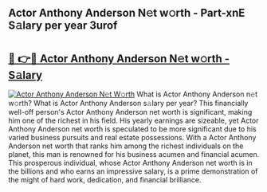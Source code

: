 ## Actor Anthony Anderson N𝚎t w𝚘rth - Part-xnE S𝚊lary per year 3urof

# <h2><a href="http://gc2mp5o.nevu.top/?p=Actor+Anthony+Anderson">🔗 👉🔴 Actor Anthony Anderson N𝚎t w𝚘rth - S𝚊lary</a></h2>

[![Actor Anthony Anderson N𝚎t W𝚘rth](https://i.imgur.com/Oavwk0R.jpeg)](http://gc2mp5o.nevu.top/?p=Actor+Anthony+Anderson)
What is Actor Anthony Anderson n𝚎t w𝚘rth? What is Actor Anthony Anderson s𝚊lary per year?
This financially well-off person's Actor Anthony Anderson net worth is significant, making him one of the richest in his field. His yearly earnings are sizeable, yet Actor Anthony Anderson net worth is speculated to be more significant due to his varied business pursuits and real estate possessions. With a Actor Anthony Anderson net worth that ranks him among the richest individuals on the planet, this man is renowned for his business acumen and financial acumen. This prosperous individual, whose Actor Anthony Anderson net worth is in the billions and who earns an impressive salary, is a prime demonstration of the might of hard work, dedication, and financial brilliance.
